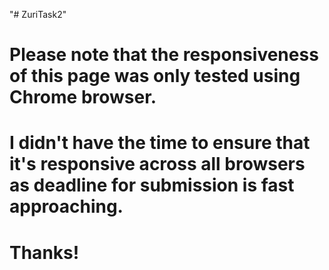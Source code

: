 "# ZuriTask2" 

# Please note that the responsiveness of this page was only tested using Chrome browser.
# I didn't have the time to ensure that it's responsive across all browsers as deadline for submission is fast approaching. 
# Thanks!
